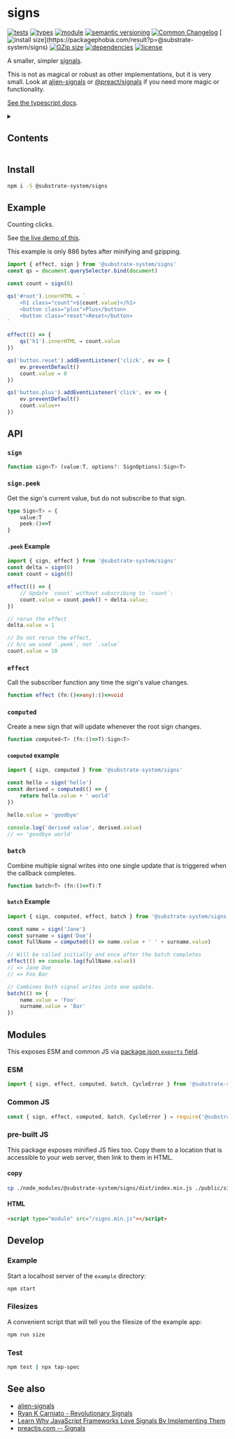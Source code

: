 # signs
[![tests](https://img.shields.io/github/actions/workflow/status/substrate-system/signs/nodejs.yml?style=flat-square)](https://github.com/substrate-system/signs/actions/workflows/nodejs.yml)
[![types](https://img.shields.io/npm/types/@substrate-system/signs?style=flat-square)](README.md)
[![module](https://img.shields.io/badge/module-ESM%2FCJS-blue?style=flat-square)](README.md)
[![semantic versioning](https://img.shields.io/badge/semver-2.0.0-blue?logo=semver&style=flat-square)](https://semver.org/)
[![Common Changelog](https://nichoth.github.io/badge/common-changelog.svg)](./CHANGELOG.md)
[![install size](https://flat.badgen.net/packagephobia/install/@substrate-system/signs?)](https://packagephobia.com/result?p=@substrate-system/signs)
[![GZip size](https://flat.badgen.net/bundlephobia/minzip/@substrate-system/signs?color=green)](https://bundlephobia.com/package/@substrate-system/signs)
[![dependencies](https://img.shields.io/badge/dependencies-zero-brightgreen.svg?style=flat-square)](package.json)
[![license](https://img.shields.io/badge/license-Big_Time-blue?style=flat-square)](LICENSE)


A smaller, simpler [signals](https://github.com/tc39/proposal-signals).

This is not as magical or robust as other implementations, but it is very small.
Look at [alien-signals](https://github.com/stackblitz/alien-signals) or
[@preact/signals](https://github.com/preactjs/signals) if you need more
magic or functionality.

[See the typescript docs](https://substrate-system.github.io/signs/).

<details><summary><h2>Contents</h2></summary>

<!-- toc -->

- [Install](#install)
- [Example](#example)
- [API](#api)
  * [`sign`](#sign)
  * [`sign.peek`](#signpeek)
  * [`effect`](#effect)
  * [`batch`](#batch)
  * [`computed`](#computed)
- [Modules](#modules)
  * [ESM](#esm)
  * [Common JS](#common-js)
  * [pre-built JS](#pre-built-js)
- [Develop](#develop)
  * [Example](#example-2)
  * [Filesizes](#filesizes)
  * [Test](#test)
- [See also](#see-also)

<!-- tocstop -->

</details>

## Install

```sh
npm i -S @substrate-system/signs
```

## Example

Counting clicks.

See [the live demo of this](https://substrate-system.github.io/signs/).

This example is only 886 bytes after minifying and gzipping.

```ts
import { effect, sign } from '@substrate-system/signs'
const qs = document.querySelector.bind(document)

const count = sign(0)

qs('#root').innerHTML = `
    <h1 class="count">${count.value}</h1>
    <button class="plus">Plus</button>
    <button class="reset">Reset</button>
`

effect(() => {
    qs('h1').innerHTML = count.value
})

qs('button.reset').addEventListener('click', ev => {
    ev.preventDefault()
    count.value = 0
})

qs('button.plus').addEventListener('click', ev => {
    ev.preventDefault()
    count.value++
})
```

## API

### `sign`

```ts
function sign<T> (value:T, options?: SignOptions):Sign<T>
```

### `sign.peek`

Get the sign's current value, but do not subscribe to that sign.

```ts
type Sign<T> = {
    value:T
    peek:()=>T
}
```

#### `.peek` Example

```js
import { sign, effect } from '@substrate-system/signs'
const delta = sign(0)
const count = sign(0)

effect(() => {
    // Update `count` without subscribing to `count`:
    count.value = count.peek() + delta.value;
})

// rerun the effect
delta.value = 1

// Do not rerun the effect,
// b/c we used `.peek`, not `.value`
count.value = 10
```

### `effect`

Call the subscriber function any time the sign's value changes.

```ts
function effect (fn:()=>any):()=>void
```

### `computed`

Create a new sign that will update whenever the root sign changes.

```ts
function computed<T> (fn:()=>T):Sign<T>
```

#### `computed` example

```js
import { sign, computed } from '@substrate-system/signs'

const hello = sign('hello')
const derived = computed(() => {
    return hello.value + ' world'
})

hello.value = 'goodbye'

console.log('derived value', derived.value)
// => 'goodbye world'
```

### `batch`

Combine multiple signal writes into one single update that is triggered
when the callback completes.

```ts
function batch<T> (fn:()=>T):T
```

#### `batch` Example

```js
import { sign, computed, effect, batch } from '@substrate-system/signs'

const name = sign('Jane')
const surname = sign('Doe')
const fullName = computed(() => name.value + ' ' + surname.value)

// Will be called initially and once after the batch completes
effect(() => console.log(fullName.value))
// => Jane Doe
// => Foo Bar

// Combines both signal writes into one update.
batch(() => {
    name.value = 'Foo'
    surname.value = 'Bar'
})
```


## Modules

This exposes ESM and common JS via [package.json `exports` field](https://nodejs.org/api/packages.html#exports).

### ESM
```ts
import { sign, effect, computed, batch, CycleError } from '@substrate-system/signs'
```

### Common JS
```js
const { sign, effect, computed, batch, CycleError } = require('@substrate-system/signs')
```

### pre-built JS
This package exposes minified JS files too. Copy them to a location that is
accessible to your web server, then link to them in HTML.

#### copy
```sh
cp ./node_modules/@substrate-system/signs/dist/index.min.js ./public/signs.min.js
```

#### HTML
```html
<script type="module" src="/signs.min.js"></script>
```

## Develop

### Example

Start a localhost server of the `example` directory:

```sh
npm start
```

### Filesizes

A convenient script that will tell you the filesize of the example app:

```sh
npm run size
```

### Test

```sh
npm test | npx tap-spec
```

## See also

* [alien-signals](https://github.com/stackblitz/alien-signals)
* [Ryan K Carniato - Revolutionary Signals](https://youtu.be/Jp7QBjY5K34)
* [Learn Why JavaScript Frameworks Love Signals By Implementing Them](https://youtu.be/1TSLEzNzGQM)
* [preactjs.com -- Signals](https://preactjs.com/guide/v10/signals/)
